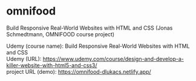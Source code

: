 # omnifood
Build Responsive Real-World Websites with HTML and CSS (Jonas Schmedtmann, OMNIFOOD course project)

Udemy (course name): Build Responsive Real-World Websites with HTML and CSS<br>
Udemy (URL): https://www.udemy.com/course/design-and-develop-a-killer-website-with-html5-and-css3/<br>
project URL (demo): https://omnifood-dlukacs.netlify.app/
